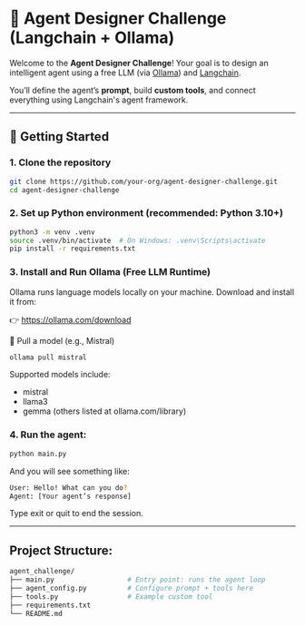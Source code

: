 # 🧠 Agent Designer Challenge (Langchain + Ollama)

Welcome to the **Agent Designer Challenge**! Your goal is to design an intelligent agent using a free LLM (via [Ollama](https://ollama.com)) and [Langchain](https://www.langchain.com/).

You’ll define the agent’s **prompt**, build **custom tools**, and connect everything using Langchain's agent framework.

---

## 🚀 Getting Started

### 1. Clone the repository

```bash
git clone https://github.com/your-org/agent-designer-challenge.git
cd agent-designer-challenge
```

### 2. Set up Python environment (recommended: Python 3.10+)

```bash
python3 -m venv .venv
source .venv/bin/activate  # On Windows: .venv\Scripts\activate
pip install -r requirements.txt
```

### 3. Install and Run Ollama (Free LLM Runtime)
Ollama runs language models locally on your machine. Download and install it from:

👉 https://ollama.com/download

🔹 Pull a model (e.g., Mistral)

```bash
ollama pull mistral
```
Supported models include:
* mistral
* llama3
* gemma
(others listed at ollama.com/library)

### 4. Run the agent:
```bash
python main.py
```
And you will see something like:
```bash
User: Hello! What can you do?
Agent: [Your agent’s response]
```
Type exit or quit to end the session.

---

## Project Structure:
```bash
agent_challenge/
├── main.py                  # Entry point: runs the agent loop
├── agent_config.py          # Configure prompt + tools here
├── tools.py                 # Example custom tool  
├── requirements.txt
└── README.md
```